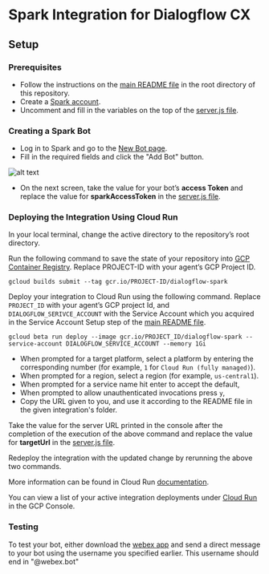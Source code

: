 # Spark Integration for Dialogflow CX

## Setup

### Prerequisites

- Follow the instructions on the [main README file](https://github.com/GoogleCloudPlatform/dialogflow-integrations#readme) in the root directory of this repository.
- Create a [Spark account](https://teams.webex.com/signin).
-  Uncomment and fill in the variables on the top of the [server.js file](https://github.com/GoogleCloudPlatform/dialogflow-integrations/blob/9df026cdb76aeb2d664767ca36f5f84ca4cb71b6/cx/spark/server.js#L16).

### Creating a Spark Bot

- Log in to Spark and go to the [New Bot page](https://developer.webex.com/my-apps/new/bot).
- Fill in the required fields and click the "Add Bot" button. 

![alt text](images/spark-create-the-spark-bot.png)

- On the next screen, take the value for your bot’s __access Token__ and replace the value for __sparkAccessToken__ in the [server.js file](https://github.com/GoogleCloudPlatform/dialogflow-integrations/blob/9df026cdb76aeb2d664767ca36f5f84ca4cb71b6/cx/spark/server.js#L17).

### Deploying the Integration Using Cloud Run

In your local terminal, change the active directory to the repository’s root directory.

Run the following command to save the state of your repository into [GCP Container Registry](https://console.cloud.google.com/gcr/). Replace PROJECT-ID with your agent’s GCP Project ID.

```shell
gcloud builds submit --tag gcr.io/PROJECT-ID/dialogflow-spark
```

Deploy your integration to Cloud Run using the following command. Replace `PROJECT_ID` with your agent’s GCP project Id, and `DIALOGFLOW_SERIVCE_ACCOUNT` with the Service Account which you acquired in the Service Account Setup step of the [main README file](../readme.md).

```shell
gcloud beta run deploy --image gcr.io/PROJECT_ID/dialogflow-spark --service-account DIALOGFLOW_SERVICE_ACCOUNT --memory 1Gi
```

- When prompted for a target platform, select a platform by entering the corresponding number (for example, ``1`` for ``Cloud Run (fully managed)``).
 - When prompted for a region, select a region (for example, ``us-central1``).
 - When prompted for a service name hit enter to accept the default,
 - When prompted to allow unauthenticated invocations press ``y``,
 - Copy the URL given to you, and use it according to the README file in the
 given integration's folder.

Take the value for the server URL printed in the console after the completion of the execution of the above command and replace the value for __targetUrl__ in the [server.js file](https://github.com/GoogleCloudPlatform/dialogflow-integrations/blob/9df026cdb76aeb2d664767ca36f5f84ca4cb71b6/cx/spark/server.js#L18). 

Redeploy the integration with the updated change by rerunning the above two commands. 

More information can be found in Cloud Run
[documentation](https://cloud.google.com/run/docs/deploying).

You can view a list of your active integration deployments under [Cloud Run](https://console.cloud.google.com/run) in the GCP Console.

### Testing

To test your bot, either download the [webex app](https://web.webex.com/) and send a direct message to your bot using the username you specified earlier. This username should end in "@webex.bot"

